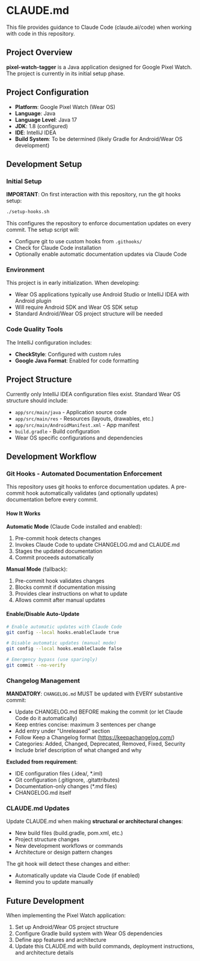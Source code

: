 # CLAUDE.md

This file provides guidance to Claude Code (claude.ai/code) when working with code in this repository.

## Project Overview

**pixel-watch-tagger** is a Java application designed for Google Pixel Watch. The project is currently in its initial setup phase.

## Project Configuration

- **Platform**: Google Pixel Watch (Wear OS)
- **Language**: Java
- **Language Level**: Java 17
- **JDK**: 1.8 (configured)
- **IDE**: IntelliJ IDEA
- **Build System**: To be determined (likely Gradle for Android/Wear OS development)

## Development Setup

### Initial Setup

**IMPORTANT**: On first interaction with this repository, run the git hooks setup:

```bash
./setup-hooks.sh
```

This configures the repository to enforce documentation updates on every commit. The setup script will:
- Configure git to use custom hooks from `.githooks/`
- Check for Claude Code installation
- Optionally enable automatic documentation updates via Claude Code

### Environment

This project is in early initialization. When developing:
- Wear OS applications typically use Android Studio or IntelliJ IDEA with Android plugin
- Will require Android SDK and Wear OS SDK setup
- Standard Android/Wear OS project structure will be needed

### Code Quality Tools

The IntelliJ configuration includes:
- **CheckStyle**: Configured with custom rules
- **Google Java Format**: Enabled for code formatting

## Project Structure

Currently only IntelliJ IDEA configuration files exist. Standard Wear OS structure should include:
- `app/src/main/java` - Application source code
- `app/src/main/res` - Resources (layouts, drawables, etc.)
- `app/src/main/AndroidManifest.xml` - App manifest
- `build.gradle` - Build configuration
- Wear OS specific configurations and dependencies

## Development Workflow

### Git Hooks - Automated Documentation Enforcement

This repository uses git hooks to enforce documentation updates. A pre-commit hook automatically validates (and optionally updates) documentation before every commit.

#### How It Works

**Automatic Mode** (Claude Code installed and enabled):
1. Pre-commit hook detects changes
2. Invokes Claude Code to update CHANGELOG.md and CLAUDE.md
3. Stages the updated documentation
4. Commit proceeds automatically

**Manual Mode** (fallback):
1. Pre-commit hook validates changes
2. Blocks commit if documentation missing
3. Provides clear instructions on what to update
4. Allows commit after manual updates

#### Enable/Disable Auto-Update

```bash
# Enable automatic updates with Claude Code
git config --local hooks.enableClaude true

# Disable automatic updates (manual mode)
git config --local hooks.enableClaude false

# Emergency bypass (use sparingly)
git commit --no-verify
```

### Changelog Management

**MANDATORY**: `CHANGELOG.md` MUST be updated with EVERY substantive commit:
- Update CHANGELOG.md BEFORE making the commit (or let Claude Code do it automatically)
- Keep entries concise: maximum 3 sentences per change
- Add entry under "Unreleased" section
- Follow Keep a Changelog format (https://keepachangelog.com/)
- Categories: Added, Changed, Deprecated, Removed, Fixed, Security
- Include brief description of what changed and why

**Excluded from requirement**:
- IDE configuration files (.idea/, *.iml)
- Git configuration (.gitignore, .gitattributes)
- Documentation-only changes (*.md files)
- CHANGELOG.md itself

### CLAUDE.md Updates

Update CLAUDE.md when making **structural or architectural changes**:
- New build files (build.gradle, pom.xml, etc.)
- Project structure changes
- New development workflows or commands
- Architecture or design pattern changes

The git hook will detect these changes and either:
- Automatically update via Claude Code (if enabled)
- Remind you to update manually

## Future Development

When implementing the Pixel Watch application:
1. Set up Android/Wear OS project structure
2. Configure Gradle build system with Wear OS dependencies
3. Define app features and architecture
4. Update this CLAUDE.md with build commands, deployment instructions, and architecture details
